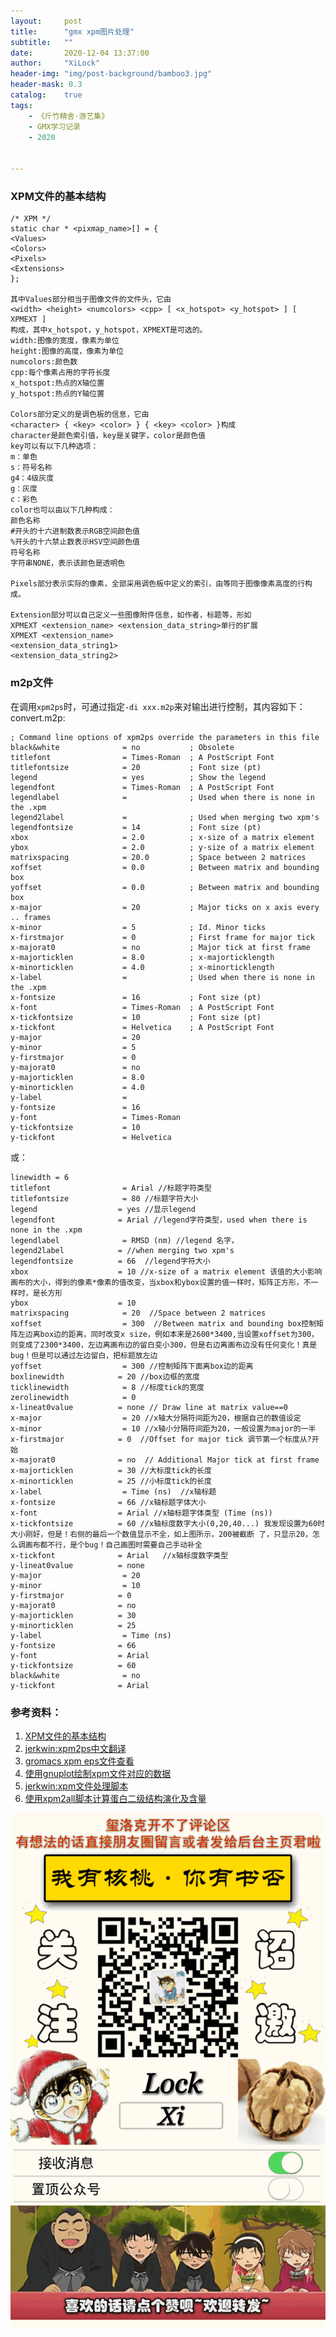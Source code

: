 ```yaml
---
layout:     post
title:      "gmx xpm图片处理"
subtitle:   ""
date:       2020-12-04 13:37:00
author:     "XiLock"
header-img: "img/post-background/bamboo3.jpg"
header-mask: 0.3
catalog:    true
tags:
    - 《斤竹精舍·游艺集》
    - GMX学习记录
    - 2020


---
```


### XPM文件的基本结构

```
/* XPM */
static char * <pixmap_name>[] = {
<Values>
<Colors>
<Pixels>
<Extensions>
};

其中Values部分相当于图像文件的文件头，它由
<width> <height> <numcolors> <cpp> [ <x_hotspot> <y_hotspot> ] [ XPMEXT ]
构成，其中x_hotspot，y_hotspot，XPMEXT是可选的。
width:图像的宽度，像素为单位
height:图像的高度，像素为单位
numcolors:颜色数
cpp:每个像素占用的字符长度
x_hotspot:热点的X轴位置
y_hotspot:热点的Y轴位置

Colors部分定义的是调色板的信息，它由
<character> { <key> <color> } { <key> <color> }构成
character是颜色索引值，key是关键字，color是颜色值
key可以有以下几种选项：
m：单色
s：符号名称
g4：4级灰度
g：灰度
c：彩色
color也可以由以下几种构成：
颜色名称
#开头的十六进制数表示RGB空间颜色值
%开头的十六禁止数表示HSV空间颜色值
符号名称
字符串NONE，表示该颜色是透明色

Pixels部分表示实际的像素，全部采用调色板中定义的索引，由等同于图像像素高度的行构成。

Extension部分可以自己定义一些图像附件信息，如作者，标题等，形如
XPMEXT <extension_name> <extension_data_string>单行的扩展
XPMEXT <extension_name>
<extension_data_string1>
<extension_data_string2>
```

### m2p文件
在调用`xpm2ps`时，可通过指定`-di xxx.m2p`来对输出进行控制，其内容如下：  
convert.m2p:  
```
; Command line options of xpm2ps override the parameters in this file
black&white              = no           ; Obsolete
titlefont                = Times-Roman  ; A PostScript Font
titlefontsize            = 20           ; Font size (pt)
legend                   = yes          ; Show the legend
legendfont               = Times-Roman  ; A PostScript Font
legendlabel              =              ; Used when there is none in the .xpm
legend2label             =              ; Used when merging two xpm's
legendfontsize           = 14           ; Font size (pt)
xbox                     = 2.0          ; x-size of a matrix element
ybox                     = 2.0          ; y-size of a matrix element
matrixspacing            = 20.0         ; Space between 2 matrices
xoffset                  = 0.0          ; Between matrix and bounding box
yoffset                  = 0.0          ; Between matrix and bounding box
x-major                  = 20           ; Major ticks on x axis every .. frames
x-minor                  = 5            ; Id. Minor ticks
x-firstmajor             = 0            ; First frame for major tick
x-majorat0               = no           ; Major tick at first frame
x-majorticklen           = 8.0          ; x-majorticklength
x-minorticklen           = 4.0          ; x-minorticklength
x-label                  =              ; Used when there is none in the .xpm
x-fontsize               = 16           ; Font size (pt)
x-font                   = Times-Roman  ; A PostScript Font
x-tickfontsize           = 10           ; Font size (pt)
x-tickfont               = Helvetica    ; A PostScript Font
y-major                  = 20
y-minor                  = 5
y-firstmajor             = 0
y-majorat0               = no
y-majorticklen           = 8.0
y-minorticklen           = 4.0
y-label                  =
y-fontsize               = 16
y-font                   = Times-Roman
y-tickfontsize           = 10
y-tickfont               = Helvetica
```

或：  

```
linewidth = 6 
titlefont                = Arial //标题字符类型
titlefontsize            = 80 //标题字符大小
legend                  = yes //显示legend
legendfont              = Arial //legend字符类型，used when there is none in the .xpm
legendlabel              = RMSD (nm) //legend 名字，
legend2label            = //when merging two xpm's
legendfontsize          = 66  //legend字符大小
xbox                    = 10 //x-size of a matrix element 该值的大小影响画布的大小，得到的像素*像素的值改变，当xbox和ybox设置的值一样时，矩阵正方形，不一样时，是长方形
ybox                    = 10
matrixspacing            = 20  //Space between 2 matrices
xoffset                  = 300  //Between matrix and bounding box控制矩阵左边离box边的距离，同时改变x size，例如本来是2600*3400,当设置xoffset为300，则变成了2300*3400，左边离画布边的留白变小300，但是右边离画布边没有任何变化！真是bug！但是可以通过左边留白，把标题放左边
yoffset                  = 300 //控制矩阵下面离box边的距离
boxlinewidth            = 20 //box边框的宽度
ticklinewidth            = 8 //标度tick的宽度
zerolinewidth            = 0 
x-lineat0value          = none // Draw line at matrix value==0
x-major                  = 20 //x轴大分隔符间距为20，根据自己的数值设定
x-minor                  = 10 //x轴小分隔符间距为20，一般设置为major的一半
x-firstmajor            = 0  //Offset for major tick 调节第一个标度从?开始
x-majorat0              = no  // Additional Major tick at first frame
x-majorticklen          = 30 //大标度tick的长度
x-minorticklen          = 25 //小标度tick的长度
x-label                  = Time (ns)  //x轴标题
x-fontsize              = 66 //x轴标题字体大小
x-font                  = Arial //x轴标题字体类型 (Time (ns))
x-tickfontsize          = 60 //x轴标度数字大小(0,20,40...) 我发现设置为60时大小刚好，但是！右侧的最后一个数值显示不全，如上图所示，200被截断 了，只显示20，怎么调画布都不行，是个bug！自己画图时需要自己手动补全
x-tickfont              = Arial   //x轴标度数字类型
y-lineat0value          = none
y-major                  = 20 
y-minor                  = 10
y-firstmajor            = 0
y-majorat0              = no
y-majorticklen          = 30
y-minorticklen          = 25
y-label                  = Time (ns)
y-fontsize              = 66
y-font                  = Arial
y-tickfontsize          = 60
black&white              = no
y-tickfont              = Arial
```

### 参考资料：
1. [XPM文件的基本结构](https://sites.google.com/site/notegainexp/c_cplusplus/xpmwenjiandejibenjiegou)
1. [jerkwin:xpm2ps中文翻译](http://jerkwin.github.io/GMX/GMXprg/#gmx-xpm2ps-%E5%B0%86xpmxpixelmap%E7%9F%A9%E9%98%B5%E8%BD%AC%E6%8D%A2%E4%B8%BApostscript%E6%88%96xpm%E7%BF%BB%E8%AF%91-%E9%BB%84%E4%B8%BD%E7%BA%A2)
1. [gromacs xpm eps文件查看](https://www.jianshu.com/p/7c2309d146bb)
1. [使用gnuplot绘制xpm文件对应的数据](https://jerkwin.github.io/2020/08/23/%E4%BD%BF%E7%94%A8gnuplot%E7%BB%98%E5%88%B6xpm%E6%96%87%E4%BB%B6%E5%AF%B9%E5%BA%94%E7%9A%84%E6%95%B0%E6%8D%AE/)
1. [jerkwin:xpm文件处理脚本](https://jerkwin.github.io/2018/05/09/xpm%E6%96%87%E4%BB%B6%E5%A4%84%E7%90%86%E8%84%9A%E6%9C%AC/)
1. [使用xpm2all脚本计算蛋白二级结构演化及含量](https://jerkwin.github.io/2020/07/10/%E4%BD%BF%E7%94%A8xpm2all%E8%84%9A%E6%9C%AC%E8%AE%A1%E7%AE%97%E8%9B%8B%E7%99%BD%E4%BA%8C%E7%BA%A7%E7%BB%93%E6%9E%84%E6%BC%94%E5%8C%96%E5%8F%8A%E5%90%AB%E9%87%8F/)


![](/img/wc-tail.GIF)

